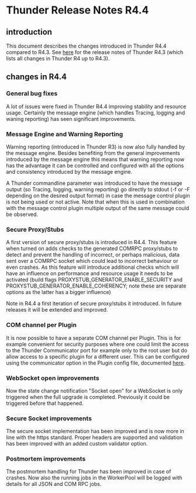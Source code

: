 # Thunder Release Notes R4.4

## introduction

This document describes the changes introduced in Thunder R4.4 compared to R4.3.
See [here](https://github.com/rdkcentral/Thunder/blob/master/ReleaseNotes/ThunderReleaseNotes_R4_Thunder.pdf) for the release notes of Thunder R4.3 (which lists all changes in Thunder R4 up to R4.3).

## changes in R4.4

### General bug fixes

A lot of issues were fixed in Thunder R4.4 improving stability and resource usage. Certainly the message engine (which handles Tracing, logging and waning reporting) has seen significant improvements. 

### Message Engine and Warning Reporting

Warning reporting (introduced in Thunder R3) is now also fully handled by the message engine. Besides benefiting from the general improvements introduced by the message engine this means that warning reporting now has the advantage it can be controlled and configured with all the options and consistency introduced by the message engine. 

A Thunder commandline parameter was introduced to have the message output (so Tracing, logging, warning reporting) go directly to stdout (-f or -F depending on the desired output format) in case the message control plugin is not being used or not active. Note that when this is used in combination with the message control plugin multiple output of the same message could be observed.

### Secure Proxy/Stubs

A first version of secure proxy/stubs is introduced in R4.4.
This feature when turned on adds checks to the generated COMRPC proxy/stubs to detect and prevent the handling of incorrect, or perhaps malicious, data sent over a COMRPC socket which could lead to incorrect behaviour or even crashes.
As this feature will introduce additional checks which will have an influence on performance and resource usage it needs to be activated (build flags PROXYSTUB_GENERATOR_ENABLE_SECURITY and PROXYSTUB_GENERATOR_ENABLE_COHERENCY; note these are separate options as the latter has a bigger influence)

Note in R4.4 a first iteration of secure proxy/stubs it introduced. In future releases it will be extended and improved.

### COM channel per Plugin

It is now possible to have a separate COM channel per Plugin. This is for example convenient for security purposes where one could limit the access to the Thunder Communicator port for example only to the root user but do allow access to a specific plugin for a different user. This can be configured using the communicator option in the Plugin config file, documented [here](https://rdkcentral.github.io/Thunder/plugin/config/#default-options). 

### WebSocket open improvements

Now the state change notification "Socket open" for a WebSocket is only triggered when the full upgrade is completed. Previously it could be triggered before that happened.

### Secure Socket improvements

The secure socket implementation has been improved and is now more in line with the https standard. Proper headers are supported and validation has been improved with an added custom validator option.

### Postmortem improvements

The postmortem handling for Thunder has been improved in case of crashes. Now also the running jobs in the WorkerPool will be logged with details for all JSON and COM RPC jobs.





